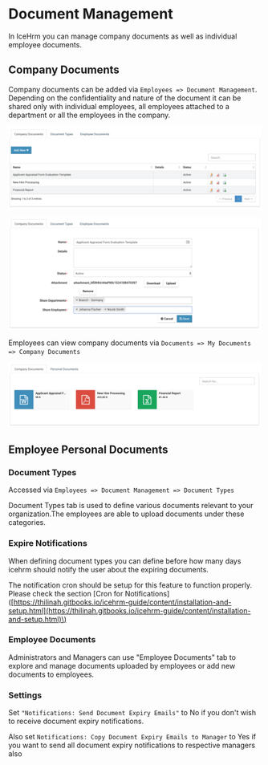# Document Management

In IceHrm you can manage company documents as well as individual employee documents.

## Company Documents

Company documents can be added via `Employees => Document Management`. Depending on the confidentiality and nature of the document it can be shared only with individual employees, all employees attached to a department or all the employees in the company.

![](../.gitbook/assets/list-company-documents.png)

![](../.gitbook/assets/edit-company-documents.png)

Employees can view company documents via `Documents => My Documents => Company Documents`

![](../.gitbook/assets/view-company-documents.png)

## Employee Personal Documents

### Document Types

Accessed via `Employees => Document Management => Document Types`

Document Types tab is used to define various documents relevant to your organization.The employees are able to upload documents under these categories.

### Expire Notifications

When defining document types you can define before how many days icehrm should notify the user about the expiring documents.

The notification cron should be setup for this feature to function properly. Please check the section \[Cron for Notifications\] \([https://thilinah.gitbooks.io/icehrm-guide/content/installation-and-setup.html](https://thilinah.gitbooks.io/icehrm-guide/content/installation-and-setup.html)\)

### Employee Documents

Administrators and Managers can use "Employee Documents" tab to explore and manage documents uploaded by employees or add new documents to employees.

### Settings

Set `"Notifications: Send Document Expiry Emails"` to No if you don't wish to receive document expiry notifications.

Also set `Notifications: Copy Document Expiry Emails to Manager` to Yes if you want to send all document expiry notifications to respective managers also


